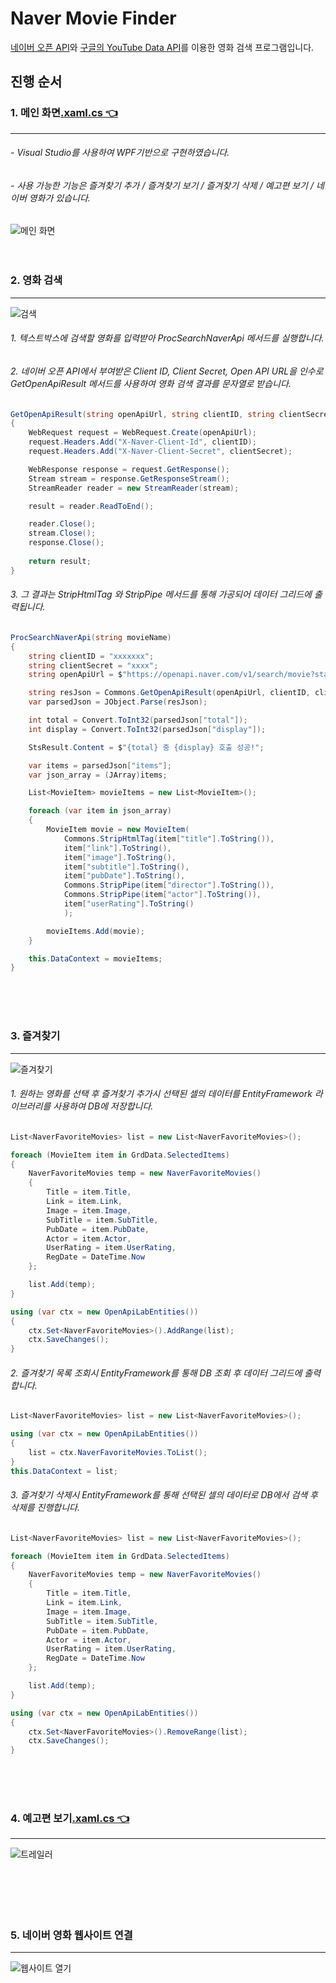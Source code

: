# Naver Movie Finder
[네이버 오픈 API](https://developers.naver.com/main/)와 [구글의 YouTube Data API](console.cloud.google.com)를 이용한 영화 검색 프로그램입니다.

## 진행 순서
### 1. 메인 화면[.xaml.cs 👈 ](https://github.com/HongryeolSeong/MiniProject_Desktop/blob/main/WpfMiniProject/NaverMovieFinderApp/MainWindow.xaml.cs)
---
###### - Visual Studio를 사용하여 WPF기반으로 구현하였습니다.<br/>
###### - 사용 가능한 기능은 즐겨찾기 추가 / 즐겨찾기 보기 / 즐겨찾기 삭제 / 예고편 보기 / 네이버 영화가 있습니다.
![메인 화면](https://github.com/HongryeolSeong/MiniProject_Desktop/blob/main/NMFimg/main.png)
<br/>
<br/>
<br/>

### 2. 영화 검색
---
![검색](https://github.com/HongryeolSeong/MiniProject_Desktop/blob/main/NMFimg/search.gif)
###### 1. 텍스트박스에 검색할 영화를 입력받아 _ProcSearchNaverApi_ 메서드를 실행합니다.
###### 2. 네이버 오픈 API에서 부여받은 Client ID, Client Secret, Open API URL을 인수로 _GetOpenApiResult_ 메서드를 사용하여 영화 검색 결과를 문자열로 받습니다.
```C#
GetOpenApiResult(string openApiUrl, string clientID, string clientSecret)
{
    WebRequest request = WebRequest.Create(openApiUrl);
    request.Headers.Add("X-Naver-Client-Id", clientID);
    request.Headers.Add("X-Naver-Client-Secret", clientSecret);

    WebResponse response = request.GetResponse();
    Stream stream = response.GetResponseStream();
    StreamReader reader = new StreamReader(stream);

    result = reader.ReadToEnd();

    reader.Close();
    stream.Close();
    response.Close();
    
    return result;
}
```
###### 3. 그 결과는 _StripHtmlTag_ 와 _StripPipe_ 메서드를 통해 가공되어 데이터 그리드에 출력됩니다.
```C#
ProcSearchNaverApi(string movieName)
{
    string clientID = "xxxxxxx";
    string clientSecret = "xxxx";
    string openApiUrl = $"https://openapi.naver.com/v1/search/movie?start=1&display=30&query={movieName}";

    string resJson = Commons.GetOpenApiResult(openApiUrl, clientID, clientSecret);
    var parsedJson = JObject.Parse(resJson);

    int total = Convert.ToInt32(parsedJson["total"]);
    int display = Convert.ToInt32(parsedJson["display"]);

    StsResult.Content = $"{total} 중 {display} 호출 성공!";

    var items = parsedJson["items"];
    var json_array = (JArray)items;

    List<MovieItem> movieItems = new List<MovieItem>();

    foreach (var item in json_array)
    {
        MovieItem movie = new MovieItem(
            Commons.StripHtmlTag(item["title"].ToString()),
            item["link"].ToString(),
            item["image"].ToString(),
            item["subtitle"].ToString(),
            item["pubDate"].ToString(),
            Commons.StripPipe(item["director"].ToString()),
            Commons.StripPipe(item["actor"].ToString()),
            item["userRating"].ToString()
            );

        movieItems.Add(movie);
    }

    this.DataContext = movieItems;
}
```
<br/>
<br/>
<br/>

### 3. 즐겨찾기
---
![즐겨찾기](https://github.com/HongryeolSeong/MiniProject_Desktop/blob/main/NMFimg/favorites.gif)
###### 1. 원하는 영화를 선택 후 즐겨찾기 추가시 선택된 셀의 데이터를 EntityFramework 라이브러리를 사용하여 DB에 저장합니다.
```C#
List<NaverFavoriteMovies> list = new List<NaverFavoriteMovies>();

foreach (MovieItem item in GrdData.SelectedItems)
{
    NaverFavoriteMovies temp = new NaverFavoriteMovies()
    {
        Title = item.Title,
        Link = item.Link,
        Image = item.Image,
        SubTitle = item.SubTitle,
        PubDate = item.PubDate,
        Actor = item.Actor,
        UserRating = item.UserRating,
        RegDate = DateTime.Now
    };

    list.Add(temp);
}

using (var ctx = new OpenApiLabEntities())
{
    ctx.Set<NaverFavoriteMovies>().AddRange(list);
    ctx.SaveChanges();
}
```
###### 2. 즐겨찾기 목록 조회시 EntityFramework를 통해 DB 조회 후 데이터 그리드에 출력합니다.
```C#
List<NaverFavoriteMovies> list = new List<NaverFavoriteMovies>();

using (var ctx = new OpenApiLabEntities())
{
    list = ctx.NaverFavoriteMovies.ToList();
}
this.DataContext = list;
```
###### 3. 즐겨찾기 삭제시 EntityFramework를 통해 선택된 셀의 데이터로 DB에서 검색 후 삭제를 진행합니다.
```C#
List<NaverFavoriteMovies> list = new List<NaverFavoriteMovies>();

foreach (MovieItem item in GrdData.SelectedItems)
{
    NaverFavoriteMovies temp = new NaverFavoriteMovies()
    {
        Title = item.Title,
        Link = item.Link,
        Image = item.Image,
        SubTitle = item.SubTitle,
        PubDate = item.PubDate,
        Actor = item.Actor,
        UserRating = item.UserRating,
        RegDate = DateTime.Now
    };

    list.Add(temp);
}

using (var ctx = new OpenApiLabEntities())
{
    ctx.Set<NaverFavoriteMovies>().RemoveRange(list);
    ctx.SaveChanges();
}
```
<br/>
<br/>
<br/>

### 4. 예고편 보기[.xaml.cs 👈 ](https://github.com/HongryeolSeong/MiniProject_Desktop/blob/main/WpfMiniProject/NaverMovieFinderApp/TrailerWindow.xaml.cs)
---
![트레일러](https://github.com/HongryeolSeong/MiniProject_Desktop/blob/main/NMFimg/trailer.gif)
###### 
<br/>
<br/>
<br/>

### 5. 네이버 영화 웹사이트 연결
---
![웹사이트 열기](https://github.com/HongryeolSeong/MiniProject_Desktop/blob/main/NMFimg/link.gif)
